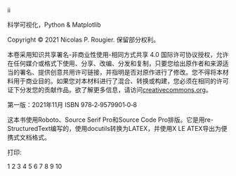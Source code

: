 ii











科学可视化，Python & Matplotlib

Copyright © 2021 Nicolas P. Rougier. 保留部分权利。



本卷采用知识共享署名-非商业性使用-相同方式共享 4.0 国际许可协议授权，允许在任何媒介或格式下使用、分享、改编、分发和复制，只要您给出原作者和来源适当的署名、提供创意共用许可链接，并指明是否对原作进行了修改。您不得将本材料用于商业目的。如果您对本材料进行了混合、转换或构建，您必须在相同的许可证下分发您的贡献作品。欲了解更多信息，请访问[creativecommons.org](https://creativecommons.org/)。

第一版：2021年11月
ISBN 978‐2‐9579901‐0‐8

这本书使用Roboto、Source Serif Pro和Source Code Pro排版。它是用re-StructuredText编写的，使用docutils转换为LATEX，并使用X LE ATEX导出为便携式文档格式。



打印:

1 2 3 4 5 6 7 8 9 10